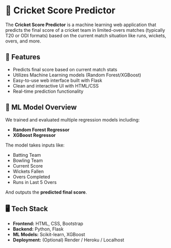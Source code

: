 # 🏏 Cricket Score Predictor

The **Cricket Score Predictor** is a machine learning web application that predicts the final score of a cricket team in limited-overs matches (typically T20 or ODI formats) based on the current match situation like runs, wickets, overs, and more.

## 🚀 Features

- Predicts final score based on current match stats
- Utilizes Machine Learning models (Random Forest/XGBoost)
- Easy-to-use web interface built with Flask
- Clean and interactive UI with HTML/CSS
- Real-time prediction functionality

## 🧠 ML Model Overview

We trained and evaluated multiple regression models including:

- **Random Forest Regressor**
- **XGBoost Regressor**

The model takes inputs like:

- Batting Team
- Bowling Team
- Current Score
- Wickets Fallen
- Overs Completed
- Runs in Last 5 Overs

And outputs the **predicted final score**.

## 🖥️ Tech Stack

- **Frontend:** HTML, CSS, Bootstrap
- **Backend:** Python, Flask
- **ML Models:** Scikit-learn, XGBoost
- **Deployment:** (Optional) Render / Heroku / Localhost


